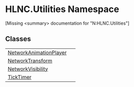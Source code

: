 # HLNC.Utilities Namespace


\[Missing &lt;summary&gt; documentation for "N:HLNC.Utilities"\]



## Classes
<table>
<tr>
<td><a href="T_HLNC_Utilities_NetworkAnimationPlayer">NetworkAnimationPlayer</a></td>
<td> </td></tr>
<tr>
<td><a href="T_HLNC_Utilities_NetworkTransform">NetworkTransform</a></td>
<td> </td></tr>
<tr>
<td><a href="T_HLNC_Utilities_NetworkVisibility">NetworkVisibility</a></td>
<td> </td></tr>
<tr>
<td><a href="T_HLNC_Utilities_TickTimer">TickTimer</a></td>
<td> </td></tr>
</table>